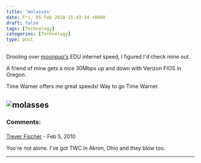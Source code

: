 ```yaml
---
title: 'molasses'
date: Fri, 05 Feb 2010 15:43:34 +0000
draft: false
tags: [Technology]
categories: [Technology]
type: post
---
```


Drooling over [moonpup's](http://moonpup.blogspot.com/2009/06/hows-your-isp-stack-up.html) EDU internet speed, I figured I'd check mine out.

A friend of mine gets a nice 30Mbps up and down with Verizon FIOS in Oregon.

<sarcasam>Time Warner offers me great speeds! Way to go Time Warner.</sarcasam>

![molasses](http://www.speedtest.net/result/706808855.png)
---
### Comments:
#### 
[Trever Fischer](http://wm161.net/ "tdfischer@fedoraproject.org") - <time datetime="2010-02-05 22:13:12">Feb 5, 2010</time>

You're not alone. I've got TWC in Akron, Ohio and they blow too.
<hr />
